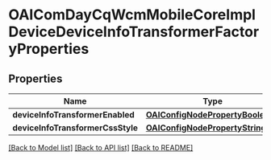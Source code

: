 # OAIComDayCqWcmMobileCoreImplDeviceDeviceInfoTransformerFactoryProperties

## Properties
Name | Type | Description | Notes
------------ | ------------- | ------------- | -------------
**deviceInfoTransformerEnabled** | [**OAIConfigNodePropertyBoolean***](OAIConfigNodePropertyBoolean.md) |  | [optional] 
**deviceInfoTransformerCssStyle** | [**OAIConfigNodePropertyString***](OAIConfigNodePropertyString.md) |  | [optional] 

[[Back to Model list]](../README.md#documentation-for-models) [[Back to API list]](../README.md#documentation-for-api-endpoints) [[Back to README]](../README.md)


